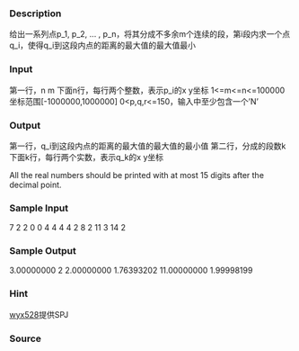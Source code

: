 
### Description
给出一系列点p_1, p_2, ... , p_n，将其分成不多余m个连续的段，第i段内求一个点q_i，使得q_i到这段内点的距离的最大值的最大值最小

### Input
第一行，n m
下面n行，每行两个整数，表示p_i的x y坐标
1<=m<=n<=100000
坐标范围[-1000000,1000000] 0<p,q,r<=150，输入中至少包含一个’N’

### Output
第一行，q_i到这段内点的距离的最大值的最大值的最小值
第二行，分成的段数k
下面k行，每行两个实数，表示q_k的x y坐标

All the real numbers should be printed with at most 15 digits after the decimal point. 

### Sample Input
7 2
2 0
0 4
4 4
4 2
8 2
11 3
14 2


### Sample Output
3.00000000
2
2.00000000 1.76393202
11.00000000 1.99998199

### Hint
[wyx528](http://61.187.179.132/JudgeOnline/userinfo.php?user=wyx528)提供SPJ
### Source
